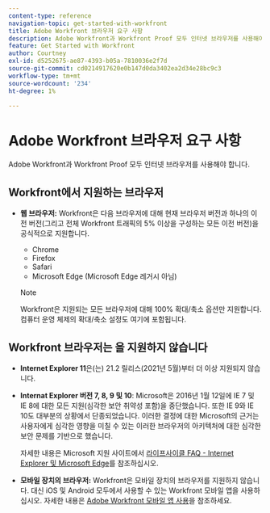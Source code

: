 ```yaml
---
content-type: reference
navigation-topic: get-started-with-workfront
title: Adobe Workfront 브라우저 요구 사항
description: Adobe Workfront과 Workfront Proof 모두 인터넷 브라우저를 사용해야 합니다.
feature: Get Started with Workfront
author: Courtney
exl-id: d5252675-ae87-4393-b05a-7810036e2f7d
source-git-commit: cd0214917620e0b147d0da3402ea2d34e28bc9c3
workflow-type: tm+mt
source-wordcount: '234'
ht-degree: 1%

---
```


# Adobe Workfront 브라우저 요구 사항

<!--Audited: 01/2024-->

Adobe Workfront과 Workfront Proof 모두 인터넷 브라우저를 사용해야 합니다.

## Workfront에서 지원하는 브라우저

* **웹 브라우저:** Workfront은 다음 브라우저에 대해 현재 브라우저 버전과 하나의 이전 버전(그리고 전체 Workfront 트래픽의 5% 이상을 구성하는 모든 이전 버전)을 공식적으로 지원합니다.

   * Chrome
   * Firefox
   * Safari
   * Microsoft Edge (Microsoft Edge 레거시 아님)

  >[!NOTE]
  >
  >Workfront은 지원되는 모든 브라우저에 대해 100% 확대/축소 옵션만 지원합니다. 컴퓨터 운영 체제의 확대/축소 설정도 여기에 포함됩니다.

## Workfront 브라우저는 을 지원하지 않습니다

* **Internet Explorer 11**&#x200B;은(는) 21.2 릴리스(2021년 5월)부터 더 이상 지원되지 않습니다.
* **Internat Explorer 버전 7, 8, 9 및 10**: Microsoft은 2016년 1월 12일에 IE 7 및 IE 8에 대한 모든 지원(심각한 보안 취약성 포함)을 중단했습니다. 또한 IE 9와 IE 10도 대부분의 상황에서 단종되었습니다. 이러한 결정에 대한 Microsoft의 근거는 사용자에게 심각한 영향을 미칠 수 있는 이러한 브라우저의 아키텍처에 대한 심각한 보안 문제를 기반으로 했습니다.

  자세한 내용은 Microsoft 지원 사이트에서 [라이프사이클 FAQ - Internet Explorer 및 Microsoft Edge](https://support.microsoft.com/en-us/help/17454/lifecycle-faq-internet-explorer)를 참조하십시오. <!--the title of this page changes; ensure accuracy-->

* **모바일 장치의 브라우저:** Workfront은 모바일 장치의 브라우저를 지원하지 않습니다. 대신 iOS 및 Android 모두에서 사용할 수 있는 Workfront 모바일 앱을 사용하십시오. 자세한 내용은 [Adobe Workfront 모바일 앱 사용](../workfront-basics/mobile-apps/using-the-workfront-mobile-app/use-the-mobile-app.md)을 참조하세요.
